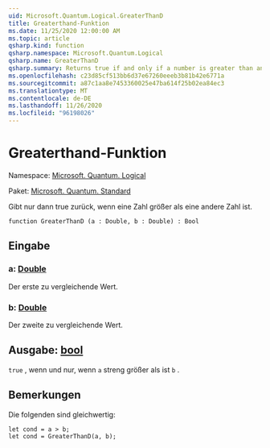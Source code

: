```yaml
---
uid: Microsoft.Quantum.Logical.GreaterThanD
title: Greaterthand-Funktion
ms.date: 11/25/2020 12:00:00 AM
ms.topic: article
qsharp.kind: function
qsharp.namespace: Microsoft.Quantum.Logical
qsharp.name: GreaterThanD
qsharp.summary: Returns true if and only if a number is greater than another number.
ms.openlocfilehash: c23d85cf513bb6d37e67260eeeb3b81b42e6771a
ms.sourcegitcommit: a87c1aa8e7453360025e47ba614f25b02ea84ec3
ms.translationtype: MT
ms.contentlocale: de-DE
ms.lasthandoff: 11/26/2020
ms.locfileid: "96198026"
---
```

# <a name="greaterthand-function"></a>Greaterthand-Funktion

Namespace: [Microsoft. Quantum. Logical](xref:Microsoft.Quantum.Logical)

Paket: [Microsoft. Quantum. Standard](https://nuget.org/packages/Microsoft.Quantum.Standard)


Gibt nur dann true zurück, wenn eine Zahl größer als eine andere Zahl ist.

```qsharp
function GreaterThanD (a : Double, b : Double) : Bool
```


## <a name="input"></a>Eingabe

### <a name="a--double"></a>a: [Double](xref:microsoft.quantum.lang-ref.double)

Der erste zu vergleichende Wert.


### <a name="b--double"></a>b: [Double](xref:microsoft.quantum.lang-ref.double)

Der zweite zu vergleichende Wert.



## <a name="output--bool"></a>Ausgabe: [bool](xref:microsoft.quantum.lang-ref.bool)

`true` , wenn und nur, wenn `a` streng größer als ist `b` .

## <a name="remarks"></a>Bemerkungen

Die folgenden sind gleichwertig:

```Q#
let cond = a > b;
let cond = GreaterThanD(a, b);
```